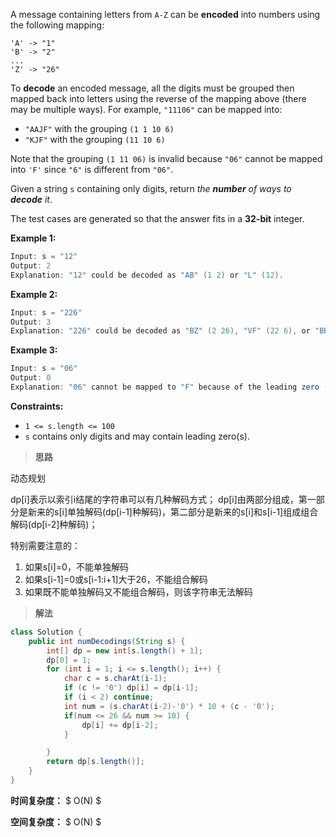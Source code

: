 A message containing letters from `A-Z` can be **encoded** into numbers using the following mapping:

```
'A' -> "1"
'B' -> "2"
...
'Z' -> "26"
```

To **decode** an encoded message, all the digits must be grouped then mapped back into letters using the reverse of the mapping above (there may be multiple ways). For example, `"11106"` can be mapped into:

- `"AAJF"` with the grouping `(1 1 10 6)`
- `"KJF"` with the grouping `(11 10 6)`

Note that the grouping `(1 11 06)` is invalid because `"06"` cannot be mapped into `'F'` since `"6"` is different from `"06"`.

Given a string `s` containing only digits, return *the **number** of ways to **decode** it*.

The test cases are generated so that the answer fits in a **32-bit** integer.

 

**Example 1:**

```java
Input: s = "12"
Output: 2
Explanation: "12" could be decoded as "AB" (1 2) or "L" (12).
```

**Example 2:**

```java
Input: s = "226"
Output: 3
Explanation: "226" could be decoded as "BZ" (2 26), "VF" (22 6), or "BBF" (2 2 6).
```

**Example 3:**

```java
Input: s = "06"
Output: 0
Explanation: "06" cannot be mapped to "F" because of the leading zero ("6" is different from "06").
```

 

**Constraints:**

- `1 <= s.length <= 100`
- `s` contains only digits and may contain leading zero(s).



> **思路**

动态规划

 dp[i]表示以索引i结尾的字符串可以有几种解码方式； dp[i]由两部分组成，第一部分是新来的s[i]单独解码(dp[i-1]种解码)，第二部分是新来的s[i]和s[i-1]组成组合解码(dp[i-2]种解码)；

特别需要注意的：

1. 如果s[i]=0，不能单独解码
2. 如果s[i-1]=0或s[i-1:i+1]大于26，不能组合解码
3. 如果既不能单独解码又不能组合解码，则该字符串无法解码



> **解法**

```java
class Solution {
    public int numDecodings(String s) {
        int[] dp = new int[s.length() + 1];
        dp[0] = 1;
        for (int i = 1; i <= s.length(); i++) {
            char c = s.charAt(i-1);
            if (c != '0') dp[i] = dp[i-1];
            if (i < 2) continue;
            int num = (s.charAt(i-2)-'0') * 10 + (c - '0');
            if(num <= 26 && num >= 10) {
                dp[i] += dp[i-2];
            }

        }
        return dp[s.length()];
    }
}
```

**时间复杂度：** $ O(N) $

**空间复杂度：** $ O(N) $
